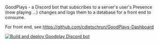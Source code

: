 GoodPlays - a Discord bot that subscribes to a server's user's Presence (now playing <game name>...) changes and logs them to a database for a front end to consume. 

For front end, see https://github.com/cdietschrun/GoodPlays-Dashboard

[![Build and deploy Goodplay Discord bot](https://github.com/cdietschrun/GoodPlays/actions/workflows/main_goodplays-bot.yml/badge.svg)](https://github.com/cdietschrun/GoodPlays/actions/workflows/main_goodplays-bot.yml)
